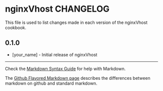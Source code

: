 nginxVhost CHANGELOG
====================

This file is used to list changes made in each version of the nginxVhost cookbook.

0.1.0
-----
- [your_name] - Initial release of nginxVhost

- - -
Check the [Markdown Syntax Guide](http://daringfireball.net/projects/markdown/syntax) for help with Markdown.

The [Github Flavored Markdown page](http://github.github.com/github-flavored-markdown/) describes the differences between markdown on github and standard markdown.
